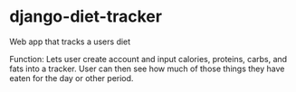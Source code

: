 # django-diet-tracker
Web app that tracks a users diet

Function: Lets user create account and input calories, proteins, carbs, and fats into a tracker. User can then see how much of those things they have eaten for the day or other period.
